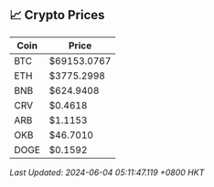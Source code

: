 ## 📈 Crypto Prices

| Coin | Price |
| ---- | ----- |
| BTC | $69153.0767 |
| ETH | $3775.2998 |
| BNB | $624.9408 |
| CRV | $0.4618 |
| ARB | $1.1153 |
| OKB | $46.7010 |
| DOGE | $0.1592 |

_Last Updated: 2024-06-04 05:11:47.119 +0800 HKT_